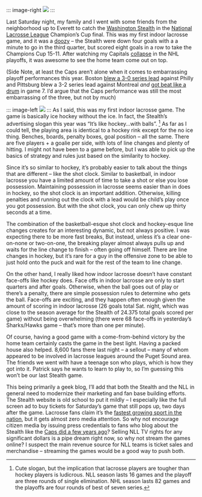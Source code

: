 ::: image-right
[![](http://hawkblogstorage.blob.core.windows.net/blog-content/20100517-0958-washington-stealth-lacrosse/wa_stealth_logo.png)](http://www.stealthlax.com/) 
:::

Last Saturday night, my family and I went with some friends from the
neighborhood up to Everett to catch the [Washington
Stealth](http://www.stealthlax.com/) in the [National Lacrosse
League](http://www.nll.com) Champion’s Cup final. This was my first
indoor lacrosse game, and it was a
[doozy](http://seattletimes.nwsource.com/html/othersports/2011876936_stealth16.html)
– the Stealth were down four goals with a a minute to go in the third
quarter, but scored eight goals in a row to take the Champions Cup
15-11. After watching my Capitals
[collapse](http://sports.espn.go.com/nhl/playoffs/2010/columns/story?columnist=burnside_scott&id=5146185)
in the NHL playoffs, it was awesome to see the home team come out on
top.

(Side Note, at least the Caps aren’t alone when it comes to embarrassing
playoff performances this year. Boston [blew a 3-0 series
lead](http://espn.go.com/nhl/playoffs/2010/matchup/_/teams/bruins-flyers)
against Philly and Pittsburg blew a 3-2 series lead against Montreal
*and* [got beat like a
drum](http://espn.go.com/nhl/recap?gameId=300512016) in game 7. I’d
argue that the Caps performance was still the most embarrassing of the
three, but not by much)

::: image-left
![](http://hawkblogstorage.blob.core.windows.net/blog-content/20100517-0958-washington-stealth-lacrosse/NLLLogo.png) 
:::
As I said, this was my first indoor lacrosse game. The game is basically
ice hockey without the ice. In fact, the Stealth’s advertising slogan
this year was “It’s like hockey…with balls”. [^1] As far as I could tell,
the playing area is identical to a hockey rink except for the no ice
thing. Benches, boards, penalty boxes, goal position – all the same.
There are five players + a goalie per side, with lots of line changes
and plenty of hitting. I might not have been to a game before, but I was
able to pick up the basics of strategy and rules just based on the
similarity to hockey.

Since it’s so similar to hockey, it’s probably easier to talk about the
things that are different – like the shot clock. Similar to basketball,
in indoor lacrosse you have a limited amount of time to take a shot or
else you lose possession. Maintaining possession in lacrosse seems
easier than in does in hockey, so the shot clock is an important
addition. Otherwise, killing penalties and running out the clock with a
lead would be child’s play once you got possession. But with the shot
clock, you can only chew up thirty seconds at a time.

The combination of the basketball-esque shot clock and hockey-esque line
changes creates for an interesting dynamic, but not always positive. I
was expecting there to be more fast breaks, But instead, unless it’s a
clear one-on-none or two-on-one, the breaking player almost always pulls
up and waits for the line change to finish – often going off himself.
There are line changes in hockey, but it’s rare for a guy in the
offensive zone to be able to just hold onto the puck and wait for the
rest of the team to line change.

On the other hand, I really liked how indoor lacrosse doesn’t have
constant face-offs like hockey does. Face offs in indoor lacrosse are
only to start quarters and after goals. Otherwise, when the ball goes
out of play or there’s a penalty, there are simple possession rules to
determine who gets the ball. Face-offs are exciting, and they happen
often enough given the amount of scoring in indoor lacrosse (26 goals
total Sat. night, which was close to the season average for the Stealth
of 24.375 total goals scored per game) without being overwhelming (there
were 68 face-offs in yesterday’s Sharks/Hawks game – that’s more than
one per minute).

Of course, having a good game with a come-from-behind victory by the
home team certainly casts the game in the best light. Having a packed
house also helped. 8,600 fans there last night – a sellout – many of
whom appeared to be involved in lacrosse leagues around the Puget Sound
area. The friends we went with have a teenage son who plays, which is
how they got into it. Patrick says he wants to learn to play to, so I’m
guessing this won’t be our last Stealth game.

This being primarily a geek blog, I’ll add that both the Stealth and the
NLL in general need to modernize their marketing and fan base building
efforts. The Stealth website is old school to put it mildly – I
especially like the full screen ad to buy tickets for Saturday’s game
that still pops up, two days after the game. Lacrosse fans claim it’s
the [fastest growing sport in the
nation](http://blog.fortiusone.com/2008/01/24/lacrosse-the-fastest-growing-sport-in-the-country/),
but it gets almost zero media attention. So why not encourage citizen
media by issuing press credentials to fans who blog about the Stealth
like the [Caps did a few years
ago](http://offwing.com/2006/08/guidelines-for-issuing-press-credentials-to-bloggers)?
Selling NLL TV rights for any significant dollars is a pipe dream right
now, so why not stream the games online? I suspect the main revenue
source for NLL teams is ticket sales and merchandise – streaming the
games would be a good way to push both.

[^1]: Cute slogan, but the implication that lacrosse players are tougher
than hockey players is ludicrous. NLL season lasts 16 games and the
playoff are three rounds of single elimination. NHL season lasts 82
games and the playoffs are four rounds of best of seven series.
